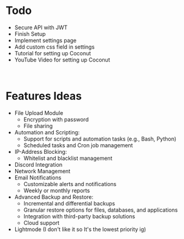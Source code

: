 # Todo
- Secure API with JWT
- Finish Setup
- Implement settings page
- Add custom css field in settings
- Tutorial for setting up Coconut
- YouTube Video for setting up Coconut

<br>

# Features Ideas
- File Upload Module
    - Encryption with password
    - File sharing
- Automation and Scripting:
    - Support for scripts and automation tasks (e.g., Bash, Python)
    - Scheduled tasks and Cron job management
- IP-Address Blocking:
    - Whitelist and blacklist management
- Discord Integration
- Network Management
- Email Notifications
    - Customizable alerts and notifications
    - Weekly or monthly reports
- Advanced Backup and Restore:
    - Incremental and differential backups
    - Granular restore options for files, databases, and applications
    - Integration with third-party backup solutions
    - Cloud support
- Lightmode (I don't like it so It's the lowest priority ig)
